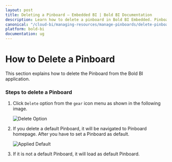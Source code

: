 ```yaml
---
layout: post
title: Deleting a Pinboard – Embedded BI | Bold BI Documentation
description: Learn how to delete a pinboard in Bold BI Embedded. Pinboard is a collection of widgets from various dashboards pinned to it.
canonical: "/cloud-bi/managing-resources/manage-pinboards/delete-pinboards/"
platform: bold-bi
documentation: ug
---
```


# How to Delete a Pinboard

This section explains how to delete the Pinboard from the Bold BI application.

### Steps to delete a Pinboard

1. Click `Delete` option from the `gear` icon menu as shown in the following image.

    ![Delete Option](/bold-bi-docs/static/assets/embedded/managing-resources/manage-pinboards/images/delete-option.png#width=50%)

2. If you delete a default Pinboard, it will be navigated to Pinboard homepage. After you have to set a Pinboard as default.

    ![Applied Default](/bold-bi-docs/static/assets/embedded/managing-resources/manage-pinboards/images/applied-default.png#width=50%)

3. If it is not a default Pinboard, it will load as default Pinboard.